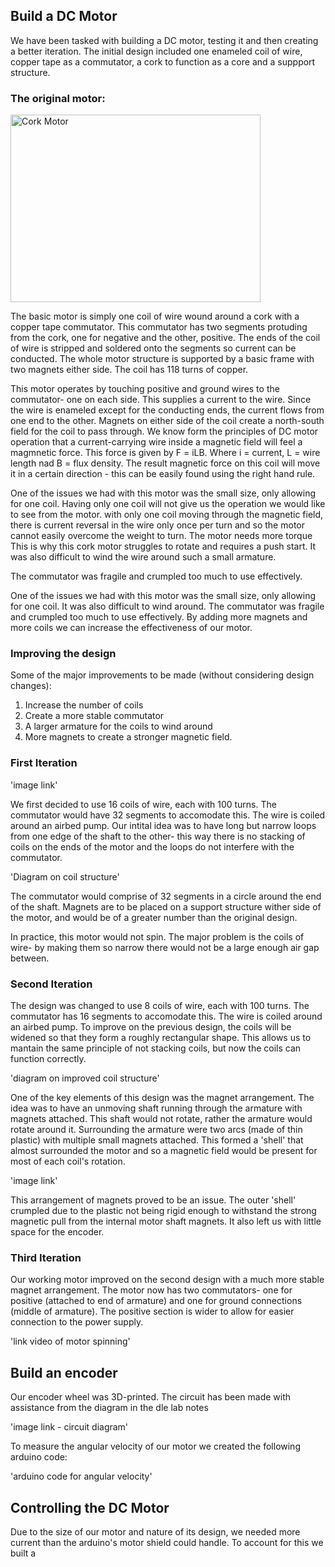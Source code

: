 ## Build a DC Motor
 

We have been tasked with building a DC motor, testing it and then creating a better iteration. The initial design included one enameled coil of wire, copper tape as a commutator, a cork to function as a core and a suppport structure.
 
### The original motor:
 
<img scr=https://github.com/rdgrainger/roco222-journal/blob/master/DC-Motor-Project%20resources/corkmotor1.jpg alt="Cork Motor" width="400" height="300"/>
 
The basic motor is simply one coil of wire wound around a cork with a copper tape commutator. This commutator has two segments protuding from the cork, one for negative and the other, positive. The ends of the coil of wire is stripped and soldered onto the segments so current can be conducted. 
The whole motor structure is supported by a basic frame with two magnets either side. The coil has 118 turns of copper.

This motor operates by touching positive and ground wires to the commutator- one on each side. This supplies a current to the wire. Since the wire is enameled except for the conducting ends, the current flows from one end to the other. Magnets on either side of the coil create a north-south field for the coil to pass through. We know form the principles of DC motor operation that a current-carrying wire inside a magnetic field will feel a magmnetic force. This force is given by F = iLB. Where i = current, L = wire length nad B = flux density. The result magnetic force on this coil will move it in a certain direction - this can be easily found using the right hand rule.

One of the issues we had with this motor was the small size, only allowing for one coil. Having only one coil will not give us the operation we would like to see from the motor. with only one coil moving through the magnetic field, there is current reversal in the wire only once per turn and so the motor cannot easily overcome the weight to turn. The motor needs more torque This is why this cork motor struggles to rotate and requires a push start. It was also difficult to wind the wire around such a small armature.

The commutator was fragile and crumpled too much to use effectively.

One of the issues we had with this motor was the small size, only allowing for one coil. It was also difficult to wind around. The commutator was fragile and crumpled too much to use effectively. By adding more magnets and more coils we can increase the effectiveness of our motor.
 
### Improving the design
 
Some of the major improvements to be made (without considering design changes):

 1. Increase the number of coils
 2. Create a more stable commutator
 3. A larger armature for the coils to wind around
 4. More magnets to create a stronger magnetic field. 


 
### First Iteration

'image link'

We first decided to use 16 coils of wire, each with 100 turns. The commutator would have 32 segments to accomodate this. The wire is coiled around an airbed pump. Our intital idea was to have long but narrow loops from one edge of the shaft to the other- this way there is no stacking of coils on the ends of the motor and the loops do not interfere with the commutator. 

'Diagram on coil structure'

 The commutator would comprise of 32 segments in a circle around the end of the shaft. Magnets are to be placed on a support structure wither side of the motor, and would be of a greater number than the original design.

In practice, this motor would not spin. The major problem is the coils of wire- by making them so narrow there would not be a large enough air gap between.

### Second Iteration
 
The design was changed to use 8 coils of wire, each with 100 turns. The commutator has 16 segments to accomodate this. The wire is coiled around an airbed pump. To improve on the previous design, the coils will be widened so that they form a roughly rectangular shape. This allows us to mantain the same principle of not stacking coils, but now the coils can function correctly.

'diagram on improved coil structure'

One of the key elements of this design was the magnet arrangement. The idea was to have an unmoving shaft running through the armature with magnets attached. This shaft would not rotate, rather the armature would rotate around it. Surrounding the armature were two arcs (made of thin plastic) with multiple small magnets attached. This formed a 'shell' that almost surrounded the motor and so a magnetic field would be present for most of each coil's rotation.

'image link'

This arrangement of magnets proved to be an issue. The outer 'shell' crumpled due to the plastic not being rigid enough to withstand the strong magnetic pull from the internal motor shaft magnets. It also left us with little space for the encoder.

### Third Iteration

Our working motor improved on the second design with a much more stable magnet arrangement. The motor now has two commutators- one for positive (attached to end of armature) and one for ground connections (middle of armature). The positive section is wider to allow for easier connection to the power supply.

'link video of motor spinning'

## Build an encoder

Our encoder wheel was 3D-printed. The circuit has been made with assistance from the diagram in the dle lab notes

'image link - circuit diagram'

To measure the angular velocity of our motor we created the following arduino code:

'arduino code for angular velocity'

## Controlling the DC Motor

Due to the size of our motor and nature of its design, we needed more current than the arduino's motor shield could handle. To account for this we built a 
